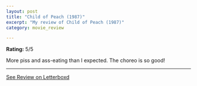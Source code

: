 ```yaml
---
layout: post
title: "Child of Peach (1987)"
excerpt: "My review of Child of Peach (1987)"
category: movie_review

---
```


**Rating:** 5/5

More piss and ass-eating than I expected. The choreo is so good!

<hr>

[See Review on Letterboxd](https://boxd.it/71WF3L)
